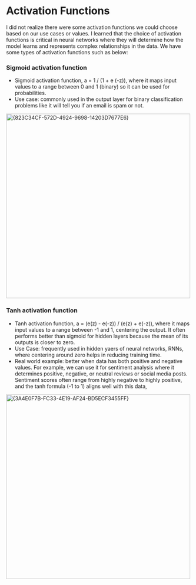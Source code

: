 # Activation Functions 

I did not realize there were some activation functions we could choose based on our use cases or values. I learned that the choice of activation functions is critical in neural networks where they will determine how the model learns and represents complex relationships in the data. We have some types of activation functions such as below:

### Sigmoid activation function
* Sigmoid activation function, a = 1 / (1 + e (-z)), where it maps input values to a range between 0 and 1 (binary) so it can be used for probabilities.
* Use case: commonly used in the output layer for binary classification problems like it will tell you if an email is spam or not. 

<img width="500" alt="{823C34CF-572D-4924-9698-14203D7677E6}" src="https://github.com/user-attachments/assets/c7dde871-1bfa-4c09-933f-f8404df125f3" />

### Tanh activation function
* Tanh activation function, a = (e(z) - e(-z)) / (e(z) + e(-z)), where it maps input values to a range between -1 and 1, centering the output. It often performs better than sigmoid for hidden layers because the mean of its outputs is closer to zero.
* Use Case: frequently used in hidden yaers of neural networks, RNNs, where centering around zero helps in reducing training time.
* Real world example: better when data has both positive and negative values. For example, we can use it for sentiment analysis where it determines positive, negative, or neutral reviews or social media posts. Sentiment scores often range from highly negative to highly positive, and the tanh formula (-1 to 1) aligns well with this data, 

<img width="500" alt="{3A4E0F7B-FC33-4E19-AF24-BD5ECF3455FF}" src="https://github.com/user-attachments/assets/22b9677d-1977-4c56-93f4-f5ec5962d966" />

